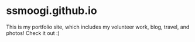 # ssmoogi.github.io
This is my portfolio site, which includes my volunteer work, blog, travel, and photos! Check it out :)
